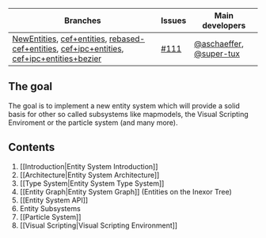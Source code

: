 Branches | Issues | Main developers
--- | --- | --- 
[NewEntities](/inexor-game/code/tree/NewEntities), [cef+entities](/inexor-game/code/tree/cef+entities), [rebased-cef+entities](/inexor-game/code/tree/rebased-cef+entities), [cef+ipc+entities](/inexor-game/code/tree/cef+ipc+entities), [cef+ipc+entities+bezier](/inexor-game/code/tree/cef+ipc+entities+bezier) |  [#111](/inexor-game/code/issues/111) | [@aschaeffer](/aschaeffer), [@super-tux](/super-tux) 

## The goal

The goal is to implement a new entity system which will provide a solid basis for other so called subsystems like mapmodels, the Visual Scripting Enviroment or the particle system (and many more).

## Contents

1. [[Introduction|Entity System Introduction]]
2. [[Architecture|Entity System Architecture]]
  1. [[Type System|Entity System Type System]]
  2. [[Entity Graph|Entity System Graph]] (Entities on the Inexor Tree)
3. [[Entity System API]]
4. Entity Subsystems
  1. [[Particle System]]
  2. [[Visual Scripting|Visual Scripting Environment]]
